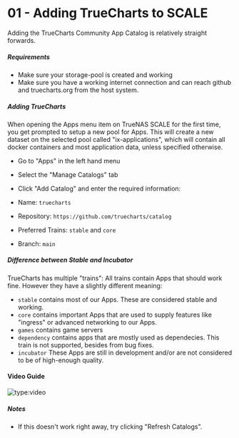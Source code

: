 # 01 - Adding TrueCharts to SCALE

Adding the TrueCharts Community App Catalog is relatively straight forwards.

##### Requirements

- Make sure your storage-pool is created and working
- Make sure you have a working internet connection and can reach github and truecharts.org from the host system.

##### Adding TrueCharts

When opening the Apps menu item on TrueNAS SCALE for the first time, you get prompted to setup a new pool for Apps.
This will create a new dataset on the selected pool called "ix-applications", which will contain all docker containers and most application data, unless specified otherwise.

- Go to "Apps" in the left hand menu
- Select the "Manage Catalogs" tab
- Click "Add Catalog" and enter the required information:

- Name: `truecharts`
- Repository: `https://github.com/truecharts/catalog`
- Preferred Trains: `stable` and `core`
- Branch: `main`

##### Difference between Stable and Incubator

TrueCharts has multiple "trains": All trains contain Apps that should work fine. However they have a slightly different meaning:

- `stable` contains most of our Apps. These are considered stable and working.
- `core` contains important Apps that are used to supply features like "ingress" or advanced networking to our Apps.
- `games` contains game servers
- `dependency` contains apps that are mostly used as dependecies. This train is not supported, besides from bug fixes.
- `incubator` These Apps are still in development and/or are not considered to be of high-enough quality.


#### Video Guide

![type:video](https://www.youtube.com/embed/Vomm8uvdCM0)

##### Notes

- If this doesn't work right away, try clicking "Refresh Catalogs".
